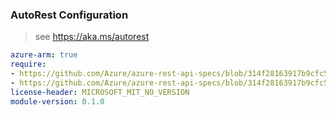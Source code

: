 ### AutoRest Configuration

> see https://aka.ms/autorest

``` yaml
azure-arm: true
require:
- https://github.com/Azure/azure-rest-api-specs/blob/314f28163917b9cfc527f7776b5e4a1dea69d295/specification/recoveryservices/resource-manager/readme.md
- https://github.com/Azure/azure-rest-api-specs/blob/314f28163917b9cfc527f7776b5e4a1dea69d295/specification/recoveryservices/resource-manager/readme.go.md
license-header: MICROSOFT_MIT_NO_VERSION
module-version: 0.1.0
```